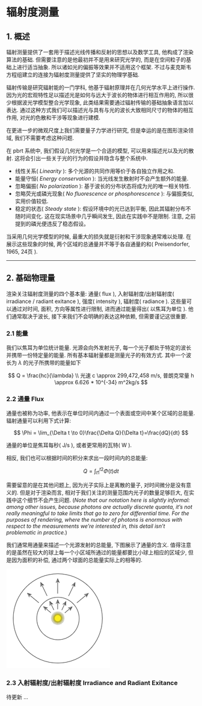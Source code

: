 # 辐射度测量

## 1. 概述

辐射测量提供了一套用于描述光线传播和反射的思想以及数学工具, 他构成了渲染算法的基础. 但需要注意的是他最初并不是用来研究光学的, 而是在空间粒子的基础上进行适当抽象. 所以诸如光的偏振等效果并不适用这个框架. 不过与麦克斯韦方程组建立的连接为辐射度测量提供了坚实的物理学基础.

辐射传输是研究辐射能的一门学科, 他基于辐射原理并在几何光学水平上进行操作. 因为光的宏观特性足以描述光是如何与远大于波长的物体进行相互作用的, 所以很少根据波光学模型整合光学现象, 此类结果需要通过辐射传输的基础抽象语言加以表达. 通过这种方式我们可以描述光与具有与光的波长大致相同尺寸的物体的相互作用, 对光的色散和干涉等现象进行建模.

在更进一步的微观尺度上我们需要量子力学进行研究, 但是幸运的是在图形渲染领域, 我们不需要考虑这种问题.

在 pbrt 系统中, 我们假设几何光学是一个合适的模型, 可以用来描述光以及光的散射. 这将会引出一些关于光的行为的假设并隐含与整个系统中.

- 线性关系( *Linearity* ): 多个光源的共同作用等价于各自独立作用之和.
- 能量守恒( *Energy conservation* ): 当光线发生散射时不会产生额外的能量.
- 忽略偏振( *No polarization* ): 基于波长的分布状态将成为光的唯一相关特性.
- 忽略荧光或磷光现象( *No fluorescence or phosphorescence* ): 与偏振类似, 实用价值较低.
- 稳定的状态( *Steady state* ): 假设环境中的光已达到平衡, 因此其辐射分布不随时间变化. 这在现实场景中几乎瞬间发生, 因此在实践中不是限制. 注意, 之前提到的磷光便违反了稳态假设。

当采用几何光学模型的时候, 最重大的损失就是衍射和干涉现象通常难以处理. 在展示这些现象的时候, 两个区域的总通量并不等于各自通量的和( Preisendorfer, 1965, 24页 ).

---

## 2. 基础物理量

渲染关注辐射度测量的四个基本量: 通量( flux ), 入射辐射度/出射辐射度( irradiance / radiant exitance ), 强度( intensity ), 辐射度( radiance ). 这些量可以通过对时间, 面积, 方向等属性进行限制, 进而通过能量得出( 以焦耳为单位 ). 他们通常取决于波长, 接下来我们不会明确的表达这种依赖, 但需要谨记这很重要.

### 2.1 能量

我们以焦耳为单位统计能量. 光源会向外发射光子, 每一个光子都处于特定的波长并携带一份特定量的能量. 所有基本辐射量都是测量光子的有效方式. 其中一个波长为 $\lambda$ 的光子所携带的能量如下

$$
Q = \frac{hc}{\lambda} \\
光速 c \approx 299,472,458 m/s, 普朗克常量 h \approx 6.626 * 10^{-34} m^2kg/s
$$

### 2.2 通量 Flux

通量也被称为功率, 他表示在单位时间内通过一个表面或空间中某个区域的总能量. 辐射通量可以利用下式计算:

$$
\Phi = \lim_{\Delta t \to 0}\frac{\Delta Q}{\Delta t}=\frac{dQ}{dt}
$$

通量的单位是焦耳每秒( J/s ), 或者更常用的瓦特( W ).

相反, 我们也可以根据时间的积分来求出一段时间内的总能量:

$$
Q=\int_{t1}^{t2}\Phi(t)dt
$$

需要留意的是在其他问题上, 因为光子实际上是离散的量子, 对时间微分是没有意义的. 但是对于渲染而言, 相对于我们关注的测量范围内光子的数量足够巨大, 在实践中这个细节不会产生问题. (*Note that our notation here is slightly informal: among other issues, because photons are actually discrete quanta, it’s not really meaningful to take limits that go to zero for differential time. For the purposes of rendering, where the number of photons is enormous with respect to the measurements we’re interested in, this detail isn’t problematic in practice.*)

我们通常用通量来描述一个光源发射的总能量, 下图展示了通量的含义. 值得注意的是虽然在较大的球上每一个小区域所通过的能量都要比小球上相应的区域少, 但是因为面积的补偿, 通过两个球面的总能量实际上的相等的.

![通量](figures/5.4.1.png)

### 2.3 入射辐射度/出射辐射度 Irradiance and Radiant Exitance

待更新 ...